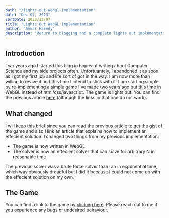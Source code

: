 ```yaml
---
path: "/lights-out-webgl-implementation"
date: "Dec 07, 2023"
sortDate: 2023/12/07
title: "Lights Out WebGL Implementation"
author: "Anwar Haredy"
description: "Return to blogging and a complete lights out implementation"
---
```


<h2>Introduction</h2>

Two years ago I started this blog in hopes of writing about Computer Science and my side projects often. Unfortuantely,
I abandoned it as soon as I got my first job and life sort of got in the way. I am now more than willing to revive it and this
time I intend to stick with it. I am starting simple by re-implementing a simple game I've made two years ago but this time in WebGL instead of html/css/javascript. The game is lights out. You can find the previous article [here](https://www.anwarharedy.com/lights-on/) (although the links in that one do not work).

<h2>What changed</h2>

I will keep this brief since you can read the previous article to get the gist of the game and also I link an article that explains how to implement an effecient solution. I changed two things from my previous implementation:

- The game is now written in WebGL
- The solver is now an effecient solver that can solve for arbitrary N in reasonable time

The previous solver was a brute force solver than ran in exponential time, which was obviously dreadful but I did it because I could not come up with the effecient solution on my own.

<h2>The Game</h2>

You can find a link to the game by [clicking here](https://www.anwarharedy.com/lights-on-game/). Please reach out to me if you experience any bugs or undesired behaviour.
